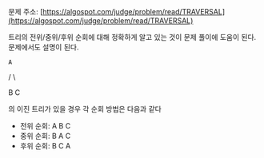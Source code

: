 문제 주소: [https://algospot.com/judge/problem/read/TRAVERSAL](https://algospot.com/judge/problem/read/TRAVERSAL)

트리의 전위/중위/후위 순회에 대해 정확하게 알고 있는 것이 문제 풀이에 도움이 된다. 문제에서도 설명이 된다.

    A

   /  \

B      C

의 이진 트리가 있을 경우 각 순회 방법은 다음과 같다

* 전위 순회: A B C
* 중위 순회: B A C
* 후위 순회: B C A



